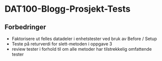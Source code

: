 # DAT100-Blogg-Prosjekt-Tests

## Forbedringer

- Faktorisere ut felles datadeler i enhetstester ved bruk av Before / Setup
- Teste på returverdi for slett-metoden i oppgave 3
- review tester i forhold til om alle metoder har tilstrekkelig omfattende tester
